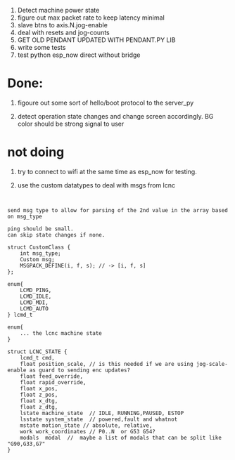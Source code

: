 1. Detect machine power state
2. figure out max packet rate to keep latency minimal
3.  slave btns to axis.N.jog-enable
4.  deal with resets and jog-counts
3. GET OLD PENDANT UPDATED WITH PENDANT.PY LIB
4. write some tests
4. test python esp_now direct without bridge


# Done:

1. figoure out some sort of hello/boot protocol to the server_py


2. detect operation state changes and change screen accordingly.  BG color should be strong signal to user

# not doing
1. try to connect to wifi at the same time as esp_now for testing.


1. use the custom datatypes to deal with msgs from lcnc

```


send msg type to allow for parsing of the 2nd value in the array based on msg_type

ping should be small.
can skip state changes if none.

struct CustomClass {
    int msg_type;
    Custom msg;
    MSGPACK_DEFINE(i, f, s); // -> [i, f, s]
};

enum{
    LCMD_PING,
    LCMD_IDLE,
    LCMD_MDI,
    LCMD_AUTO
} lcmd_t

enum{
    ... the lcnc machine state
}

struct LCNC_STATE {
    lcmd_t cmd,
    float position_scale, // is this needed if we are using jog-scale-enable as guard to sending enc updates?
    float feed_override,
    float rapid_override,
    float x_pos,
    float z_pos,
    float x_dtg,
    float z_dtg,
    lstate machine_state  // IDLE, RUNNING,PAUSED, ESTOP
    lsstate system_state  // powered,fault and whatnot
    mstate motion_state // absolute, relative, 
    work work_coordinates // P0..N  or G53 G54?
    modals  modal  //  maybe a list of modals that can be split like "G90,G33,G7"
}

```
